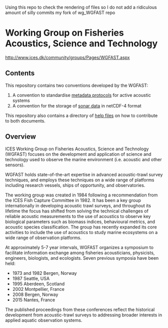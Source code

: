 Using this repo to check the rendering of files so I do not add a ridiculous amount of silly commits my fork of wg_WGFAST repo

# Working Group on Fisheries Acoustics, Science and Technology

http://www.ices.dk/community/groups/Pages/WGFAST.aspx

## Contents

This repository contains two conventions developed by the WGFAST:

1) A convention to standardise [metadata protocols](AcMeta) for active acoustic systems  
2) A convention for the storage of [sonar data](SONAR-netCDF4) in netCDF-4 format

This repository also contains a directory of [help files](How_to_contribute) on how to contribute to both documents.

## Overview

ICES Working Group on Fisheries Acoustics, Science and Technology (WGFAST) focuses on the development and application of science and technology used to observe the marine environment (i.e. acoustic and other sensors).

WGFAST holds state-of-the-art expertise in advanced acoustic-trawl survey techniques, and employs these techniques on a wide range of platforms including research vessels, ships of opportunity, and observatories.

The working group was created in 1984 following a recommendation from the ICES Fish Capture Committee in 1982. It has been a key group internationally in developing acoustic trawl surveys, and throughout its lifetime the focus has shifted from solving the technical challenges of reliable acoustic measurements to the use of acoustics to observe key biological parameters such as biomass indices, behavioural metrics, and acoustic species classification. The group has recently expanded its core activities to include the use of acoustics to study marine ecosystems on a wide range of observation platforms.

At approximately 5-7 year intervals, WGFAST organizes a symposium to facilitate information exchange among fisheries acousticians, physicists, engineers, biologists, and ecologists. Seven previous symposia have been held:
* 1973 and 1982 Bergen, Norway
* 1987 Seattle, USA
* 1995 Aberdeen, Scotland
* 2002 Montpellier, France
* 2008 Bergen, Norway
* 2015 Nantes, France

The published proceedings from these conferences reflect the historical development from acoustic-trawl surveys to addressing broader interests in applied aquatic observation systems.
